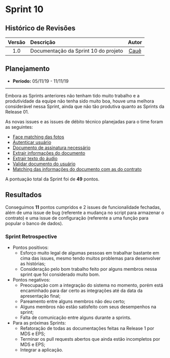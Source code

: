 # Sprint 10

## Histórico de Revisões

| Versão | Descrição | Autor |
| :----: | :-------- | :---: |
| 1.0 | Documentação da Sprint 10 do projeto | [Cauê](https://github.com/caue96) |

## Planejamento
* **Período:** 05/11/19 - 11/11/19

***

Embora as Sprints anteriores não tenham tido muito trabalho e a produtividade da equipe não tenha sido muito boa, houve uma melhora considerável nessa Sprint, ainda que não tão produtiva quanto as Sprints da Release 01.

As novas issues e as issues de débito técnico planejadas para o time foram as seguintes:

* [Face matching das fotos](https://github.com/fga-eps-mds/2019.2-Vsign/pull/148)
* [Autenticar usuário](https://github.com/fga-eps-mds/2019.2-Vsign/pull/161)
* [Documento de assinatura necessário](https://github.com/fga-eps-mds/2019.2-Vsign/pull/164)
* [Extrair informações do documento](https://github.com/fga-eps-mds/2019.2-Vsign/pull/137)
* [Extrair texto do áudio](https://github.com/fga-eps-mds/2019.2-Vsign/pull/147)
* [Validar documento do usuário](https://github.com/fga-eps-mds/2019.2-Vsign/pull/162)
* [Matching das informações do documento com as do contrato](https://github.com/fga-eps-mds/2019.2-Vsign/pull/165)

A pontuação total da Sprint foi de **49** pontos.

## Resultados

Conseguimos **11** pontos cumpridos e 2 issues de funcionalidade fechadas, além de uma issue de bug (referente a mudança no script para armazenar o contrato) e uma issue de configuração (referente a uma função para popular o banco de dados).

### Sprint Retrospective

* Pontos positivos:
    - Esforço muito legal de algumas pessoas em trabalhar bastante em cima das issues, mesmo tendo muitos problemas para desenvolver as histórias;
    - Consideração pelo bom trabalho feito por alguns membros nessa sprint que foi considerado muito bom.
* Pontos negativos:
    - Preocupação com a integração do sistema no momento, porém está encaminhado para dar certo as integrações até da data da apresentação final;
    - Pareamento entre alguns membros não deu certo;
    - Alguns membros não estão satisfeito com seus desempenhos na sprint;
    - Falta de comunicação entre alguns durante a sprints.
* Para as próximas Sprints:
    - Refatoração de todas as documentações feitas na Release 1 por MDS e EPS;
    - Terminar os pull requests abertos que ainda estão incompletos por MDS e EPS;
    - Integrar a aplicação.
